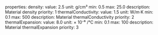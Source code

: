 properties:
  density:
    value: 2.5
    unit: g/cm³
    min: 0.5
    max: 25.0
    description: Material density
    priority: 1
  thermalConductivity:
    value: 1.5
    unit: W/m·K
    min: 0.1
    max: 500
    description: Material thermalConductivity
    priority: 2
  thermalExpansion:
    value: 8.0
    unit: × 10⁻⁶ /°C
    min: 0.1
    max: 100
    description: Material thermalExpansion
    priority: 3
